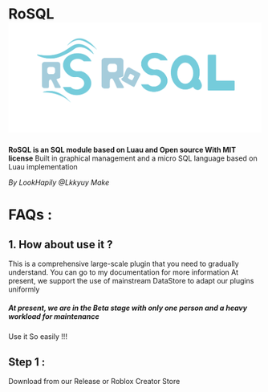 # RoSQL ![caption|width](https://raw.githubusercontent.com/LookHappilyRBX/RoSQL/Games/image/MdAbout/FullRoSQLLogoImage.png)
**RoSQL is an SQL module based on Luau and Open source With MIT license**
Built in graphical management and a micro SQL language based on Luau implementation

*By LookHapily @Lkkyuy Make*

# FAQs :

 ##  1. How about use it ? 
 This is a comprehensive large-scale plugin that you need to gradually understand. You can go to my documentation for more information At present, we support the use of mainstream DataStore to adapt our plugins uniformly
##### At present, we are in the Beta stage with only one person and a heavy workload for maintenance

Use it So easily !!!

## Step 1 :
Download from our Release or Roblox Creator Store
